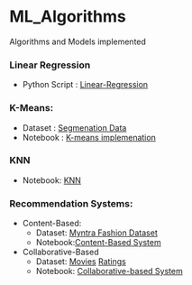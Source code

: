 # ML_Algorithms
Algorithms and Models implemented

### Linear Regression
- Python Script : [Linear-Regression](Linear_Reg/linear_reg.py)

### K-Means:
- Dataset : [Segmenation Data](K-Means/segmentation%20data.csv)
- Notebook : [K-means implemenation](K-Means/k-means.ipynb)

### KNN
- Notebook:
  [KNN](KNN/knn-scratch.ipynb)

### Recommendation Systems:
- Content-Based:
    - Dataset:
    [Myntra Fashion Dataset](Rec_Sys/myntra_products_catalog.csv)
    - Notebook:[Content-Based System](Rec_Sys/Content_Based_Recommender_Systems.ipynb)
- Collaborative-Based
    - Dataset:
    [Movies](Rec_Sys/movies.csv)
    [Ratings](Rec_Sys/ratings.csv)
    - Notebook:
    [Collaborative-based System](Rec_Sys/Collaborative%20Recommender%20Systems.ipynb)

